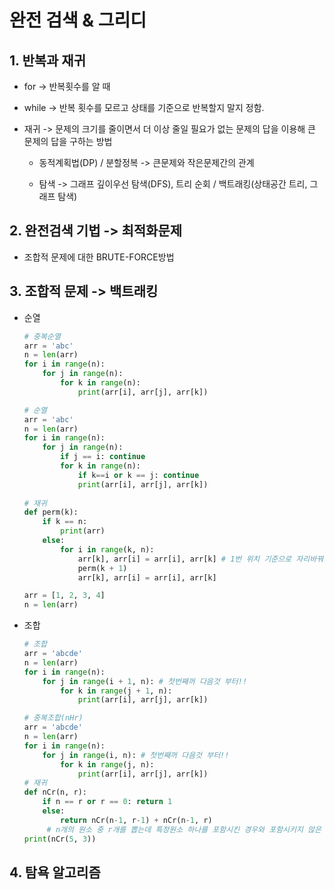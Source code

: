 # 완전 검색 & 그리디

## 1. 반복과 재귀

- for -> 반복횟수를 알 때

- while -> 반복 횟수를 모르고 상태를 기준으로 반복할지 말지 정함.

- 재귀 -> 문제의 크기를 줄이면서 더 이상 줄일 필요가 없는 문제의 답을 이용해 큰 문제의 답을 구하는 방법

  - 동적계획법(DP) / 분할정복 -> 큰문제와 작은문제간의 관계

  - 탐색 -> 그래프 깊이우선 탐색(DFS), 트리 순회 / 백트래킹(상태공간 트리, 그래프 탐색)

    

## 2. 완전검색 기법 -> 최적화문제

- 조합적 문제에 대한 BRUTE-FORCE방법

### 

## 3. 조합적 문제 -> 백트래킹

- 순열

  ```python
  # 중복순열
  arr = 'abc'
  n = len(arr)
  for i in range(n):
      for j in range(n):
          for k in range(n):
              print(arr[i], arr[j], arr[k])
  
  # 순열
  arr = 'abc'
  n = len(arr)
  for i in range(n):
      for j in range(n):
          if j == i: continue
          for k in range(n):
              if k==i or k == j: continue
              print(arr[i], arr[j], arr[k])
              
  # 재귀
  def perm(k):
      if k == n:
          print(arr)
      else:
          for i in range(k, n):
              arr[k], arr[i] = arr[i], arr[k] # 1번 위치 기준으로 자리바꿔감..
              perm(k + 1)
              arr[k], arr[i] = arr[i], arr[k]
  
  arr = [1, 2, 3, 4]
  n = len(arr)
  ```

- 조합

  ```python
  # 조합
  arr = 'abcde'
  n = len(arr)
  for i in range(n):
      for j in range(i + 1, n): # 첫번째꺼 다음것 부터!!
          for k in range(j + 1, n):
              print(arr[i], arr[j], arr[k])
  
  # 중복조합(nHr)
  arr = 'abcde'
  n = len(arr)
  for i in range(n):
      for j in range(i, n): # 첫번째꺼 다음것 부터!!
          for k in range(j, n):
              print(arr[i], arr[j], arr[k])
  # 재귀
  def nCr(n, r):
      if n == r or r == 0: return 1
      else:
          return nCr(n-1, r-1) + nCr(n-1, r)
       # n개의 원소 중 r개를 뽑는데 특정원소 하나를 포함시킨 경우와 포함시키지 않은 경우를 더한다.
  print(nCr(5, 3))
  ```

  

## 4. 탐욕 알고리즘


